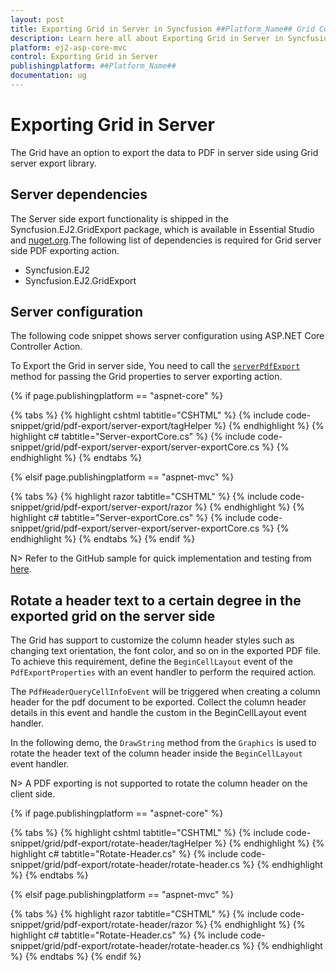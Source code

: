```yaml
---
layout: post
title: Exporting Grid in Server in Syncfusion ##Platform_Name## Grid Component
description: Learn here all about Exporting Grid in Server in Syncfusion ##Platform_Name## Grid component of Syncfusion Essential JS 2 and more.
platform: ej2-asp-core-mvc
control: Exporting Grid in Server
publishingplatform: ##Platform_Name##
documentation: ug
---
```



# Exporting Grid in Server

The Grid have an option to export the data to PDF in server side using Grid server export library.

## Server dependencies

The Server side export functionality is shipped in the Syncfusion.EJ2.GridExport package, which is available in Essential Studio and [nuget.org](https://www.nuget.org/).The following list of dependencies is required for Grid server side PDF exporting action.

* Syncfusion.EJ2
* Syncfusion.EJ2.GridExport

## Server configuration

The following code snippet shows server configuration using ASP.NET Core Controller Action.

To Export the Grid in server side, You need to call the [`serverPdfExport`](https://ej2.syncfusion.com/documentation/api/grid/#serverpdfexport) method for passing the Grid properties to server exporting action.

{% if page.publishingplatform == "aspnet-core" %}

{% tabs %}
{% highlight cshtml tabtitle="CSHTML" %}
{% include code-snippet/grid/pdf-export/server-export/tagHelper %}
{% endhighlight %}
{% highlight c# tabtitle="Server-exportCore.cs" %}
{% include code-snippet/grid/pdf-export/server-export/server-exportCore.cs %}
{% endhighlight %}
{% endtabs %}

{% elsif page.publishingplatform == "aspnet-mvc" %}

{% tabs %}
{% highlight razor tabtitle="CSHTML" %}
{% include code-snippet/grid/pdf-export/server-export/razor %}
{% endhighlight %}
{% highlight c# tabtitle="Server-exportCore.cs" %}
{% include code-snippet/grid/pdf-export/server-export/server-exportCore.cs %}
{% endhighlight %}
{% endtabs %}
{% endif %}



N> Refer to the GitHub sample for quick implementation and testing from [here](https://github.com/SyncfusionExamples/Grid-Server-side-export-ASP.Net-Core).

## Rotate a header text to a certain degree in the exported grid on the server side

The Grid has support to customize the column header styles such as changing text orientation, the font color, and so on in the exported PDF file. To achieve this requirement, define the `BeginCellLayout` event of the `PdfExportProperties` with an event handler to perform the required action.

The `PdfHeaderQueryCellInfoEvent` will be triggered when creating a column header for the pdf document to be exported. Collect the column header details in this event and handle the custom in the BeginCellLayout event handler.

In the following demo, the `DrawString` method from the `Graphics` is used to rotate the header text of the column header inside the `BeginCellLayout` event handler.

N> A PDF exporting is not supported to rotate the column header on the client side.

{% if page.publishingplatform == "aspnet-core" %}

{% tabs %}
{% highlight cshtml tabtitle="CSHTML" %}
{% include code-snippet/grid/pdf-export/rotate-header/tagHelper %}
{% endhighlight %}
{% highlight c# tabtitle="Rotate-Header.cs" %}
{% include code-snippet/grid/pdf-export/rotate-header/rotate-header.cs %}
{% endhighlight %}
{% endtabs %}

{% elsif page.publishingplatform == "aspnet-mvc" %}

{% tabs %}
{% highlight razor tabtitle="CSHTML" %}
{% include code-snippet/grid/pdf-export/rotate-header/razor %}
{% endhighlight %}
{% highlight c# tabtitle="Rotate-Header.cs" %}
{% include code-snippet/grid/pdf-export/rotate-header/rotate-header.cs %}
{% endhighlight %}
{% endtabs %}
{% endif %}


